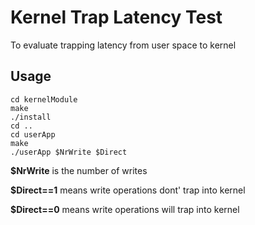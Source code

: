 # Kernel Trap Latency Test
To evaluate trapping latency from user space to kernel

## Usage
```
cd kernelModule
make
./install
cd ..
cd userApp
make
./userApp $NrWrite $Direct
```

**$NrWrite** is the number of writes

**$Direct==1** means write operations dont' trap into kernel

**$Direct==0** means write operations will trap into kernel
